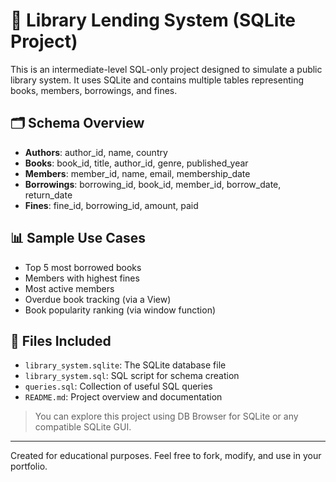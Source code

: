 
# 📘 Library Lending System (SQLite Project)

This is an intermediate-level SQL-only project designed to simulate a public library system. It uses SQLite and contains multiple tables representing books, members, borrowings, and fines.

## 🗂️ Schema Overview

- **Authors**: author_id, name, country
- **Books**: book_id, title, author_id, genre, published_year
- **Members**: member_id, name, email, membership_date
- **Borrowings**: borrowing_id, book_id, member_id, borrow_date, return_date
- **Fines**: fine_id, borrowing_id, amount, paid

## 📊 Sample Use Cases

- Top 5 most borrowed books
- Members with highest fines
- Most active members
- Overdue book tracking (via a View)
- Book popularity ranking (via window function)

## 📁 Files Included

- `library_system.sqlite`: The SQLite database file
- `library_system.sql`: SQL script for schema creation
- `queries.sql`: Collection of useful SQL queries
- `README.md`: Project overview and documentation

> You can explore this project using DB Browser for SQLite or any compatible SQLite GUI.

---

Created for educational purposes. Feel free to fork, modify, and use in your portfolio.
